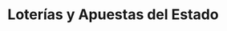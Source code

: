 ---
title: "Loterías y Apuestas del Estado"
url: /benifaio/loterias-y-apuestas-del-estado/
shop: Lotterie
---